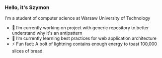 ### Hello, it's Szymon 
I'm a student of computer science at Warsaw University of Technology 

- 🔭 I’m currently working on project with generic repository to better understand why it's an antipattern 
- 🌱 I’m currently learning best practices for web application architecture 
- ⚡ Fun fact: A bolt of lightning contains enough energy to toast 100,000 slices of bread.
